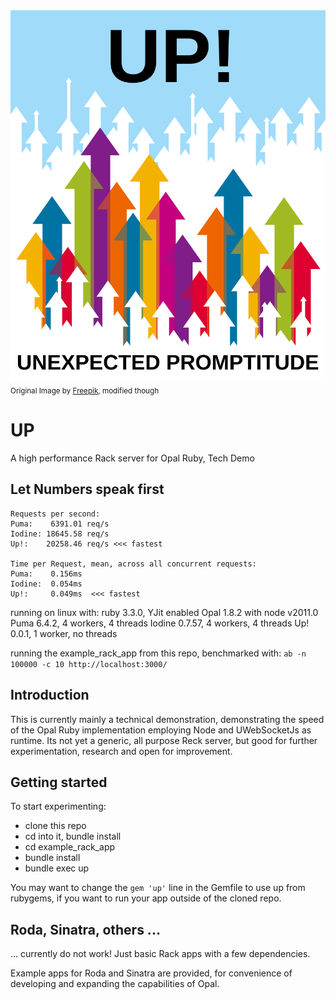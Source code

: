 <img src="https://raw.githubusercontent.com/janbiedermann/up/master/up_logo.svg" alt="UP Logo">
<small>Original Image by <a href="https://www.freepik.com/free-vector/colorful-arrows_715199.htm#query=up&position=3&from_view=search&track=sph&uuid=63f9eddf-02a6-4e5c-8178-8cfa507ee33d">Freepik</a>, modified though</small>

# UP

A high performance Rack server for Opal Ruby, Tech Demo

## Let Numbers speak first

```
Requests per second:
Puma:    6391.01 req/s
Iodine: 18645.58 req/s
Up!:    20258.46 req/s <<< fastest

Time per Request, mean, across all concurrent requests:
Puma:    0.156ms
Iodine:  0.054ms
Up!:     0.049ms  <<< fastest
```
running on linux with:
ruby 3.3.0, YJit enabled
Opal 1.8.2 with node v2011.0
Puma 6.4.2, 4 workers, 4 threads
Iodine 0.7.57, 4 workers, 4 threads
Up! 0.0.1, 1 worker, no threads

running the example_rack_app from this repo, benchmarked with:
`ab -n 100000 -c 10 http://localhost:3000/`

## Introduction

This is currently mainly a technical demonstration, demonstrating the speed of the Opal Ruby implementation employing Node and UWebSocketJs as runtime. Its not yet a generic, all purpose Reck server, but good for further experimentation, research and open for improvement.

## Getting started

To start experimenting:
- clone this repo
- cd into it, bundle install
- cd example_rack_app
- bundle install
- bundle exec up

You may want to change the `gem 'up'` line in the Gemfile to use up from rubygems, if you want to run your app outside of the cloned repo.

## Roda, Sinatra, others ...

... currently do not work! Just basic Rack apps with a few dependencies.

Example apps for Roda and Sinatra are provided, for convenience of developing and expanding the capabilities of Opal.

